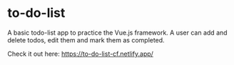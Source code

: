 # to-do-list

A basic todo-list app to practice the Vue.js framework. A user can add and delete todos, edit them and mark them as completed.

Check it out here:
https://to-do-list-cf.netlify.app/
